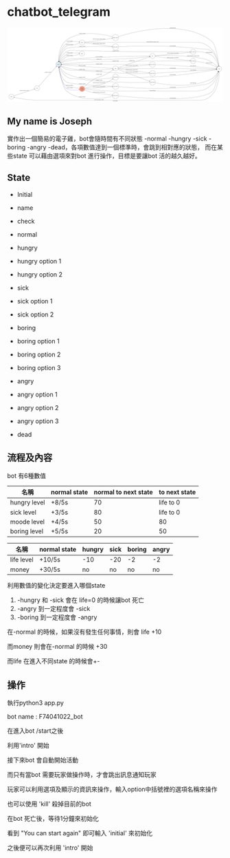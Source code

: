 # chatbot_telegram
![pic](./show-fsm.png)

## My name is Joseph
實作出一個簡易的電子雞，bot會隨時間有不同狀態 -normal -hungry -sick -boring -angry -dead，各項數值達到一個標準時，會跳到相對應的狀態， 而在某些state 可以藉由選項來對bot 進行操作，目標是要讓bot 活的越久越好。

## State
+ Initial
+ name
+ check
+ normal

+ hungry
+ hungry option 1
+ hungry option 2

+ sick
+ sick option 1
+ sick option 2

+ boring
+ boring option 1
+ boring option 2
+ boring option 3

+ angry
+ angry option 1
+ angry option 2
+ angry option 3

+ dead

## 流程及內容
bot 有6種數值 

名稱|normal state|normal to next state|to next state|
---|---|---|---|
hungry level|+8/5s|70|life to 0 |
sick level|+3/5s|80|life to 0|
moode level|+4/5s|50|80|
boring level|+5/5s|20|50|

名稱|normal state|hungry|sick|boring|angry|
---|---|---|---|---|---|
life level|+10/5s|-10|-20|-2|-2|
money|+30/5s|no|no|no|no|

利用數值的變化決定要進入哪個state
1.  -hungry 和 -sick 會在 life=0 的時候讓bot 死亡
2.  -angry 到一定程度會 -sick
3.  -boring 到一定程度會 -angry
 
在-normal 的時候，如果沒有發生任何事情，則會 life +10

而money 則會在-normal 的時候 +30

而life 在進入不同state 的時候會+-

## 操作
執行python3 app.py

bot name : F74041022_bot

在進入bot /start之後

利用'intro' 開始

接下來bot 會自動開始活動

而只有當bot 需要玩家做操作時，才會跳出訊息通知玩家

玩家可以利用選項及顯示的資訊來操作，輸入option中括號裡的選項名稱來操作

也可以使用 'kill' 殺掉目前的bot 

在bot 死亡後，等待1分鐘來初始化

看到 "You can start again" 即可輸入 'initial' 來初始化

之後便可以再次利用 'intro' 開始

